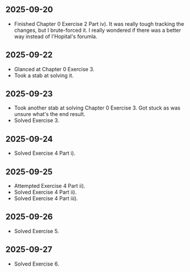 ## 2025-09-20

- Finished Chapter 0 Exercise 2 Part iv). It was really tough tracking the
  changes, but I brute-forced it. I really wondered if there was a better way
  instead of l'Hopital's forumla.

## 2025-09-22

- Glanced at Chapter 0 Exercise 3.
- Took a stab at solving it.

## 2025-09-23

- Took another stab at solving Chapter 0 Exercise 3. Got stuck as was unsure
  what's the end result.
- Solved Exercise 3.

## 2025-09-24

- Solved Exercise 4 Part i).

## 2025-09-25

- Attempted Exercise 4 Part ii).
- Solved Exercise 4 Part ii).
- Solved Exercise 4 Part iii).

## 2025-09-26

- Solved Exercise 5.

## 2025-09-27

- Solved Exercise 6.

